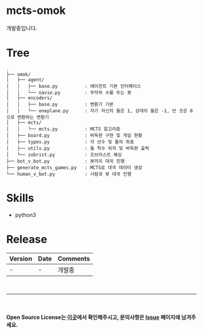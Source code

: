 # mcts-omok
개발중입니다.

# Tree
```
.
├── omok/
│   ├── agent/
│   │   ├── base.py          : 에이전트 기본 인터페이스
│   │   └── navie.py         : 무작위 수를 두는 봇
│   ├── encoders/
│   │   ├── base.py          : 변환기 기본
│   │   └── oneplane.py      : 자기 자신의 돌은 1, 상대의 돌은 -1, 빈 곳은 0으로 변환하는 변환기
│   ├── mcts/
│   │   └── mcts.py          : MCTS 알고리즘
│   ├── board.py             : 바둑판 구현 및 게임 현황
│   ├── types.py             : 각 선수 및 돌의 좌표
│   ├── utils.py             : 돌 착수 위치 및 바둑판 출력
│   └── zobrist.py           : 조브리스트 해싱
├── bot_v_bot.py             : 봇끼리 대국 진행
├── generate_mcts_games.py   : MCTS로 대국 데이터 생성
└── human_v_bot.py           : 사람과 봇 대국 진행
```

# Skills
- python3

# Release  
|Version|Date|Comments|
|---|---|---|
|-|-|개발중|

<br>

---
  
<br>

#### Open Source License는 [이곳](NOTICE.md)에서 확인해주시고, 문의사항은 [Issue](https://github.com/IllIIIllll/mcts-omok/issues) 페이지에 남겨주세요.
